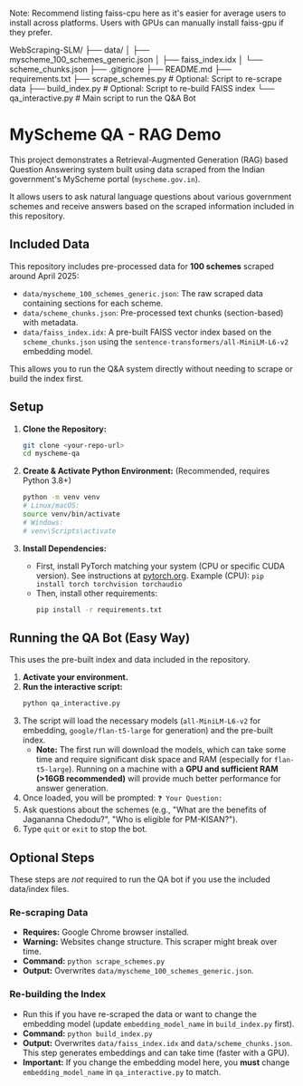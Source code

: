 Note: Recommend listing faiss-cpu here as it's easier for average users to install across platforms. Users with GPUs can manually install faiss-gpu if they prefer.

WebScraping-SLM/
├── data/
│   ├── myscheme_100_schemes_generic.json
│   ├── faiss_index.idx
│   └── scheme_chunks.json
├── .gitignore
├── README.md
├── requirements.txt
├── scrape_schemes.py                    # Optional: Script to re-scrape data
├── build_index.py                       # Optional: Script to re-build FAISS index
└── qa_interactive.py                    # Main script to run the Q&A Bot

# MyScheme QA - RAG Demo

This project demonstrates a Retrieval-Augmented Generation (RAG) based Question Answering system built using data scraped from the Indian government's MyScheme portal (`myscheme.gov.in`).

It allows users to ask natural language questions about various government schemes and receive answers based on the scraped information included in this repository.

## Included Data

This repository includes pre-processed data for **100 schemes** scraped around April 2025:

* `data/myscheme_100_schemes_generic.json`: The raw scraped data containing sections for each scheme.
* `data/scheme_chunks.json`: Pre-processed text chunks (section-based) with metadata.
* `data/faiss_index.idx`: A pre-built FAISS vector index based on the `scheme_chunks.json` using the `sentence-transformers/all-MiniLM-L6-v2` embedding model.

This allows you to run the Q&A system directly without needing to scrape or build the index first.

## Setup

1.  **Clone the Repository:**
    ```bash
    git clone <your-repo-url>
    cd myscheme-qa
    ```

2.  **Create & Activate Python Environment:** (Recommended, requires Python 3.8+)
    ```bash
    python -m venv venv
    # Linux/macOS:
    source venv/bin/activate
    # Windows:
    # venv\Scripts\activate
    ```

3.  **Install Dependencies:**
    * First, install PyTorch matching your system (CPU or specific CUDA version). See instructions at [pytorch.org](https://pytorch.org/). Example (CPU): `pip install torch torchvision torchaudio`
    * Then, install other requirements:
        ```bash
        pip install -r requirements.txt
        ```

## Running the QA Bot (Easy Way)

This uses the pre-built index and data included in the repository.

1.  **Activate your environment.**
2.  **Run the interactive script:**
    ```bash
    python qa_interactive.py
    ```
3.  The script will load the necessary models (`all-MiniLM-L6-v2` for embedding, `google/flan-t5-large` for generation) and the pre-built index.
    * **Note:** The first run will download the models, which can take some time and require significant disk space and RAM (especially for `flan-t5-large`). Running on a machine with a **GPU and sufficient RAM (>16GB recommended)** will provide much better performance for answer generation.
4.  Once loaded, you will be prompted: `❓ Your Question:`
5.  Ask questions about the schemes (e.g., "What are the benefits of Jagananna Chedodu?", "Who is eligible for PM-KISAN?").
6.  Type `quit` or `exit` to stop the bot.

## Optional Steps

These steps are *not* required to run the QA bot if you use the included data/index files.

### Re-scraping Data

* **Requires:** Google Chrome browser installed.
* **Warning:** Websites change structure. This scraper might break over time.
* **Command:** `python scrape_schemes.py`
* **Output:** Overwrites `data/myscheme_100_schemes_generic.json`.

### Re-building the Index

* Run this if you have re-scraped the data or want to change the embedding model (update `embedding_model_name` in `build_index.py` first).
* **Command:** `python build_index.py`
* **Output:** Overwrites `data/faiss_index.idx` and `data/scheme_chunks.json`. This step generates embeddings and can take time (faster with a GPU).
* **Important:** If you change the embedding model here, you **must** change `embedding_model_name` in `qa_interactive.py` to match.
